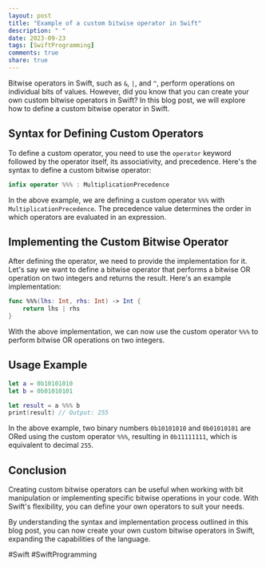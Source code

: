 ```yaml
---
layout: post
title: "Example of a custom bitwise operator in Swift"
description: " "
date: 2023-09-23
tags: [SwiftProgramming]
comments: true
share: true
---
```


Bitwise operators in Swift, such as `&`, `|`, and `^`, perform operations on individual bits of values. However, did you know that you can create your own custom bitwise operators in Swift? In this blog post, we will explore how to define a custom bitwise operator in Swift.

## Syntax for Defining Custom Operators

To define a custom operator, you need to use the `operator` keyword followed by the operator itself, its associativity, and precedence. Here's the syntax to define a custom bitwise operator:

```swift
infix operator %%% : MultiplicationPrecedence
```

In the above example, we are defining a custom operator `%%%` with `MultiplicationPrecedence`. The precedence value determines the order in which operators are evaluated in an expression.

## Implementing the Custom Bitwise Operator

After defining the operator, we need to provide the implementation for it. Let's say we want to define a bitwise operator that performs a bitwise OR operation on two integers and returns the result. Here's an example implementation:

```swift
func %%%(lhs: Int, rhs: Int) -> Int {
    return lhs | rhs
}
```
With the above implementation, we can now use the custom operator `%%%` to perform bitwise OR operations on two integers.

## Usage Example

```swift
let a = 0b10101010
let b = 0b01010101

let result = a %%% b
print(result) // Output: 255
```

In the above example, two binary numbers `0b10101010` and `0b01010101` are ORed using the custom operator `%%%`, resulting in `0b11111111`, which is equivalent to decimal `255`.

## Conclusion

Creating custom bitwise operators can be useful when working with bit manipulation or implementing specific bitwise operations in your code. With Swift's flexibility, you can define your own operators to suit your needs.

By understanding the syntax and implementation process outlined in this blog post, you can now create your own custom bitwise operators in Swift, expanding the capabilities of the language.

#Swift #SwiftProgramming